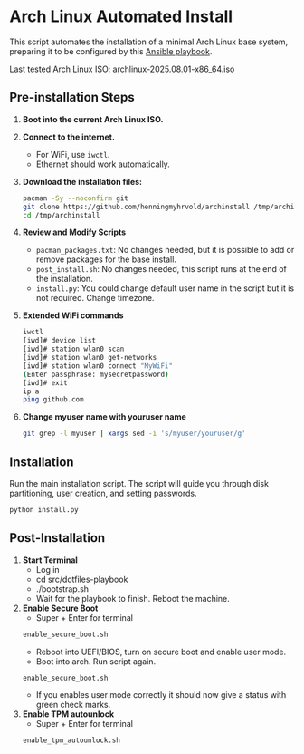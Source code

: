 # Arch Linux Automated Install

This script automates the installation of a minimal Arch Linux base system, preparing it to be configured by this [Ansible playbook](https://github.com/henningmyhrvold/dotfiles-playbook).

Last tested Arch Linux ISO: archlinux-2025.08.01-x86_64.iso

## Pre-installation Steps

1.  **Boot into the current Arch Linux ISO.**
2.  **Connect to the internet.**
    * For WiFi, use `iwctl`.
    * Ethernet should work automatically.
3.  **Download the installation files:**
    ```bash
    pacman -Sy --noconfirm git
    git clone https://github.com/henningmyhrvold/archinstall /tmp/archinstall
    cd /tmp/archinstall
    ```
4.  **Review and Modify Scripts**
    * `pacman_packages.txt`: No changes needed, but it is possible to add or remove packages for the base install.
    * `post_install.sh`: No changes needed, this script runs at the end of the installation.
    * `install.py`: You could change default user name in the script but it is not required. Change timezone.

5.  **Extended WiFi commands**
    ```bash
    iwctl
    [iwd]# device list
    [iwd]# station wlan0 scan
    [iwd]# station wlan0 get-networks
    [iwd]# station wlan0 connect "MyWiFi"
    (Enter passphrase: mysecretpassword)
    [iwd]# exit
    ip a
    ping github.com
    ```
5.  **Change myuser name with youruser name**
    ```bash
    git grep -l myuser | xargs sed -i 's/myuser/youruser/g'
    ```

## Installation

Run the main installation script. The script will guide you through disk partitioning, user creation, and setting passwords.

```bash
python install.py
```

## Post-Installation
1. **Start Terminal**
    * Log in 
    * cd src/dotfiles-playbook
    * ./bootstrap.sh
    * Wait for the playbook to finish. Reboot the machine.
2.  **Enable Secure Boot**
    * Super + Enter for terminal
    ```bash
    enable_secure_boot.sh
    ```
    * Reboot into UEFI/BIOS, turn on secure boot and enable user mode. 
    * Boot into arch. Run script again.
    ```bash
    enable_secure_boot.sh
    ```
    * If you enables user mode correctly it should now give a status with green check marks. 
3.  **Enable TPM autounlock**
    * Super + Enter for terminal
    ```bash
    enable_tpm_autounlock.sh
    ```
